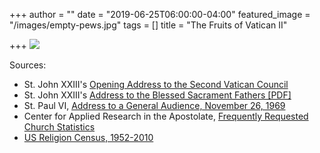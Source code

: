 +++
author = ""
date = "2019-06-25T06:00:00-04:00"
featured_image = "/images/empty-pews.jpg"
tags = []
title = "The Fruits of Vatican II"

+++
![](/images/vatican-II-fruits.png)

Sources: 

* St. John XXIII's [Opening Address to the Second Vatican Council](https://www.catholicculture.org/culture/library/view.cfm?recnum=3233 "Opening Address to the Second Vatican Council")
* St. John XXIII's [Address to the Blessed Sacrament Fathers \[PDF\]](https://www.archindy.org/criterion/files/1961/pdfs/19610707.pdf)
* St. Paul VI, [Address to a General Audience, November 26, 1969](https://www.ewtn.com/library/papaldoc/p6691126.htm "Paul VI addresses a general audience, Nov 26, 1969")
* Center for Applied Research in the Apostolate, [Frequently Requested Church Statistics](https://cara.georgetown.edu/frequently-requested-church-statistics/ "Frequently Requested Church Statistics")
* [US Religion Census, 1952-2010](http://www.usreligioncensus.org/compare.php "US Religion Census, 1952-2010")
